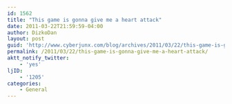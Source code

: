 ```yaml
---
id: 1562
title: "This game is gonna give me a heart attack"
date: 2011-03-22T21:59:59-04:00
author: DizkoDan
layout: post
guid: 'http://www.cyberjunx.com/blog/archives/2011/03/22/this-game-is-gonna-give-me-a-heart-attack/'
permalink: /2011/03/22/this-game-is-gonna-give-me-a-heart-attack/
aktt_notify_twitter:
    - 'yes'
ljID:
    - '1205'
categories:
    - General
---
```


<div class="posterous_autopost"></div>